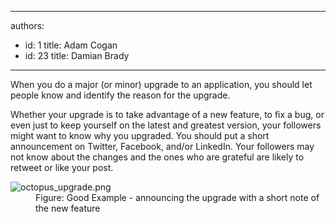 

---
authors:
  - id: 1
    title: Adam Cogan
  - id: 23
    title: Damian Brady
---




<span class='intro'> ​When you do a major (or minor)&#160;upgrade to an&#160;application, you should let people know and identify the reason for the upgrade.<br> </span>

<p>Whether your upgrade is to take advantage of a new feature, to fix a bug, or even just to keep yourself on the latest and greatest version, your followers might want to know why you upgraded. You should put a short announcement on Twitter, Facebook, and/or LinkedIn. Your followers may not know about the changes and the ones who are grateful are likely to retweet or like your post. ​</p><dl class="goodImage"><dt><img src="/PublishingImages/octopus_upgrade.png" alt="octopus_upgrade.png" /></dt><dd>Figure&#58; Good Example - announcing the upgrade with a short note of the new feature​<br></dd></dl>


